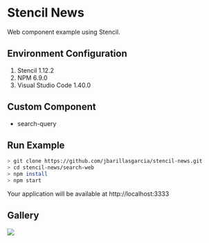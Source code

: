 # Stencil News
Web component example using Stencil.

## Environment Configuration
1. Stencil 1.12.2
2. NPM 6.9.0
3. Visual Studio Code 1.40.0

## Custom Component
* search-query

## Run Example
```sh
> git clone https://github.com/jbarillasgarcia/stencil-news.git
> cd stencil-news/search-web
> npm install
> npm start
```
Your application will be available at http://localhost:3333
## Gallery
![](../images/01-basic-movement.jpg)
